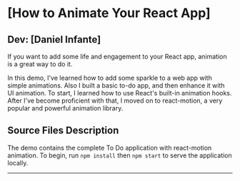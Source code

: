 # [How to Animate Your React App]
## Dev: [Daniel Infante]



If you want to add some life and engagement to your React app, animation is a great way to do it. 

In this demo, I've learned how to add some sparkle to a web app with simple animations. Also I built a basic to-do app, and then enhance it with UI animation. To start, I learned how to use React's built-in animation hooks. After I've become proficient with that, I moved on to react-motion, a very popular and powerful animation library.

## Source Files Description

The demo contains the complete To Do application with react-motion animation. To begin, run `npm install` then `npm start` to serve the application locally.

------
